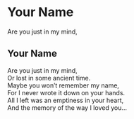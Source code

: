 # Your Name

Are you just in my mind,

## Your Name <a id="4797"></a>

Are you just in my mind,  
Or lost in some ancient time.  
Maybe you won’t remember my name,  
For I never wrote it down on your hands.  
All I left was an emptiness in your heart,  
And the memory of the way I loved you…

